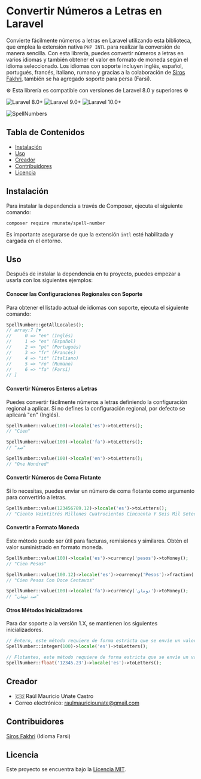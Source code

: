 # Convertir Números a Letras en Laravel

Convierte fácilmente números a letras en Laravel utilizando esta biblioteca, que emplea la extensión nativa `PHP INTL` para realizar la conversión de manera sencilla. Con esta librería, puedes convertir números a letras en varios idiomas y también obtener el valor en formato de moneda según el idioma seleccionado. Los idiomas con soporte incluyen inglés, español, portugués, francés, italiano, rumano y gracias a la colaboración de [Siros Fakhri](https://github.com/sirosfakhri), también se ha agregado soporte para persa (Farsi).

⚙️ Esta librería es compatible con versiones de Laravel 8.0 y superiores ⚙️

![Laravel 8.0+](https://img.shields.io/badge/Laravel-8.0%2B-orange.svg)
![Laravel 9.0+](https://img.shields.io/badge/Laravel-9.0%2B-orange.svg)
![Laravel 10.0+](https://img.shields.io/badge/Laravel-10.0%2B-orange.svg)

![SpellNumbers](https://github.com/rmunate/SpellNumber/assets/91748598/f2aea68b-fc9f-46be-ae54-a4955f0ce7a2)

## Tabla de Contenidos

- [Instalación](#instalación)
- [Uso](#uso)
- [Creador](#creador)
- [Contribuidores](#contribuidores)
- [Licencia](#licencia)

## Instalación

Para instalar la dependencia a través de Composer, ejecuta el siguiente comando:

```shell
composer require rmunate/spell-number
```

Es importante asegurarse de que la extensión `intl` esté habilitada y cargada en el entorno.

## Uso

Después de instalar la dependencia en tu proyecto, puedes empezar a usarla con los siguientes ejemplos:

#### Conocer las Configuraciones Regionales con Soporte

Para obtener el listado actual de idiomas con soporte, ejecuta el siguiente comando:

```php
SpellNumber::getAllLocales();
// array:7 [▼
//     0 => "en" (Inglés)
//     1 => "es" (Español)
//     2 => "pt" (Portugués)
//     3 => "fr" (Francés)
//     4 => "it" (Italiano)
//     5 => "ro" (Rumano)
//     6 => "fa" (Farsi)
// ]
```

#### Convertir Números Enteros a Letras

Puedes convertir fácilmente números a letras definiendo la configuración regional a aplicar. Si no defines la configuración regional, por defecto se aplicará "en" (Inglés).

```php
SpellNumber::value(100)->locale('es')->toLetters();
// "Cien"

SpellNumber::value(100)->locale('fa')->toLetters();
// "صد"

SpellNumber::value(100)->locale('en')->toLetters();
// "One Hundred"
```

#### Convertir Números de Coma Flotante

Si lo necesitas, puedes enviar un número de coma flotante como argumento para convertirlo a letras.

```php
SpellNumber::value(123456789.12)->locale('es')->toLetters();
// "Ciento Veintitrés Millones Cuatrocientos Cincuenta Y Seis Mil Setecientos Ochenta Y Nueve Con Doce"
```

#### Convertir a Formato Moneda

Este método puede ser útil para facturas, remisiones y similares. Obtén el valor suministrado en formato moneda.

```php
SpellNumber::value(100)->locale('es')->currency('pesos')->toMoney();
// "Cien Pesos"

SpellNumber::value(100.12)->locale('es')->currency('Pesos')->fraction('centavos')->toMoney();
// "Cien Pesos Con Doce Centavos"

SpellNumber::value(100)->locale('fa')->currency('تومان')->toMoney();
// "صد تومان"
```

#### Otros Métodos Inicializadores

Para dar soporte a la versión 1.X, se mantienen los siguientes inicializadores.

```php
// Entero, este método requiere de forma estricta que se envíe un valor entero como argumento.
SpellNumber::integer(100)->locale('es')->toLetters();

// Flotantes, este método requiere de forma estricta que se envíe un valor de cadena de texto como argumento.
SpellNumber::float('12345.23')->locale('es')->toLetters();
```

## Creador

- 🇨🇴 Raúl Mauricio Uñate Castro
- Correo electrónico: raulmauriciounate@gmail.com

## Contribuidores
[Siros Fakhri](https://github.com/sirosfakhri) (Idioma Farsi)

## Licencia

Este proyecto se encuentra bajo la [Licencia MIT](https://choosealicense.com/licenses/mit/).